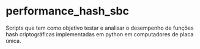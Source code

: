 # performance_hash_sbc
Scripts que tem como objetivo testar e analisar o desempenho de funções hash criptográficas implementadas em python em computadores de placa única. 
